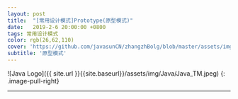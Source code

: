 ```yaml
---
layout: post
title:  "[常用设计模式]Prototype(原型模式)"
date:   2019-2-6 20:00:00 +0800
tags: 常用设计模式
color: rgb(26,62,110)
cover: 'https://github.com/javasunCN/zhangzhBolg/blob/master/assets/img/spring/spring.jpg?raw=true'
subtitle: '原型模式'
---
```


![Java Logo]({{ site.url }}{{site.baseurl}}/assets/img/Java/Java_TM.jpeg)
{: .image-pull-right}

------------------------
















